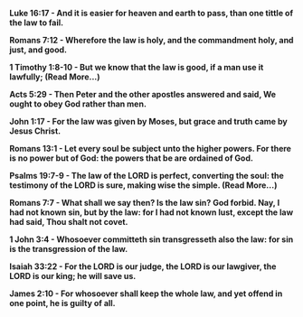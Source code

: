<b>

Luke 16:17 - And it is easier for heaven and earth to pass, than one tittle of the law to fail.

Romans 7:12 - Wherefore the law is holy, and the commandment holy, and just, and good.

1 Timothy 1:8-10 - But we know that the law is good, if a man use it lawfully;   (Read More...)

Acts 5:29 - Then Peter and the other apostles answered and said, We ought to obey God rather than men.

John 1:17 - For the law was given by Moses, but grace and truth came by Jesus Christ.

Romans 13:1 - Let every soul be subject unto the higher powers. For there is no power but of God: the powers that be are ordained of God.

Psalms 19:7-9 - The law of the LORD is perfect, converting the soul: the testimony of the LORD is sure, making wise the simple.   (Read More...)

Romans 7:7 - What shall we say then? Is the law sin? God forbid. Nay, I had not known sin, but by the law: for I had not known lust, except the law had said, Thou shalt not covet.

1 John 3:4 - Whosoever committeth sin transgresseth also the law: for sin is the transgression of the law.

Isaiah 33:22 - For the LORD is our judge, the LORD is our lawgiver, the LORD is our king; he will save us.

James 2:10 - For whosoever shall keep the whole law, and yet offend in one point, he is guilty of all.
